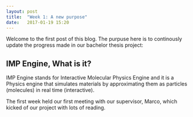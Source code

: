 ```yaml
---
layout: post
title:  "Week 1: A new purpose"
date:   2017-01-19 15:20
---
```


Welcome to the first post of this blog. The purpuse here is to continously 
update the progress made in our bachelor thesis project:

## IMP Engine, What is it?
IMP Engine stands for Interactive Molecular Physics Engine and it is a 
Physics engine that simulates materials by approximating them as 
particles (molecules) in real time (interactive).

The first week held our first meeting with our supervisor, Marco, which 
kicked of our project with lots of reading.
